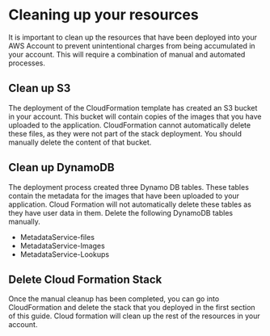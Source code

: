# Cleaning up your resources

It is important to clean up the resources that have been deployed into your AWS Account to prevent unintentional charges from being accumulated in your account. This will require a combination of manual and automated processes.

## Clean up S3
The deployment of the CloudFormation template has created an S3 bucket in your account. This bucket will contain copies of the images that you have uploaded to the application. CloudFormation cannot automatically delete these files, as they were not part of the stack deployment. You should manually delete the content of that bucket.

## Clean up DynamoDB
The deployment process created three Dynamo DB tables. These tables contain the metadata for the images that have been uploaded to your application. Cloud Formation will not automatically delete these tables as they have user data in them. Delete the following DynamoDB tables manually.
* MetadataService-files
* MetadataService-Images
* MetadataService-Lookups

## Delete Cloud Formation Stack
Once the manual cleanup has been completed, you can go into CloudFormation and delete the stack that you deployed in the first section of this guide. Cloud formation will clean up the rest of the resources in your account.
